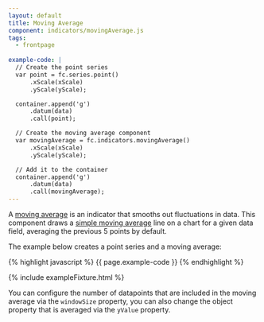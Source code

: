 ```yaml
---
layout: default
title: Moving Average
component: indicators/movingAverage.js
tags:
  - frontpage
  
example-code: |
  // Create the point series
  var point = fc.series.point()
      .xScale(xScale)
      .yScale(yScale);

  container.append('g')
      .datum(data)
      .call(point);

  // Create the moving average component
  var movingAverage = fc.indicators.movingAverage()
      .xScale(xScale)
      .yScale(yScale);

  // Add it to the container
  container.append('g')
      .datum(data)
      .call(movingAverage);
---
```


A [moving average](http://en.wikipedia.org/wiki/Moving_average) is an indicator that smooths out fluctuations in data. This component draws a [simple moving average](http://en.wikipedia.org/wiki/Moving_average#Simple_moving_average) line on a chart for a given data field, averaging the previous 5 points by default.

The example below creates a point series and a moving average:

{% highlight javascript %}
{{ page.example-code }}
{% endhighlight %}

{% include exampleFixture.html %}

You can configure the number of datapoints that are included in the moving average via the `windowSize` property, you can also change the object property that is averaged via the `yValue` property.


